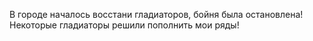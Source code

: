 В городе началось восстани гладиаторов, бойня была остановлена! Некоторые гладиаторы решили пополнить мои ряды!
